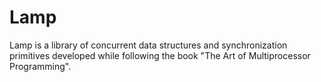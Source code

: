 # Lamp

Lamp is a library of concurrent data structures and synchronization primitives developed while following the book "The Art of Multiprocessor Programming".